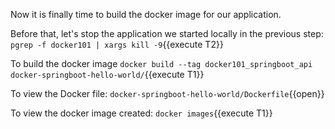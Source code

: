 Now it is finally time to build the docker image for our application.

Before that, let's stop the application we started locally in the previous step: `pgrep -f docker101 | xargs kill -9`{{execute T2}}

To build the docker image `docker build --tag docker101_springboot_api docker-springboot-hello-world/`{{execute T1}}

To view the Docker file: `docker-springboot-hello-world/Dockerfile`{{open}}

To view the docker image created: `docker images`{{execute T1}}